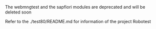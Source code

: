 The webmngtest and the sapfiori modules are deprecated and will be deleted soon

Refer to the ./test80/README.md for information of the project Robotest